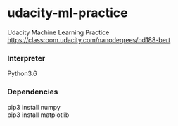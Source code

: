 # udacity-ml-practice
Udacity Machine Learning Practice
https://classroom.udacity.com/nanodegrees/nd188-bert

### Interpreter
Python3.6

### Dependencies
pip3 install numpy\
pip3 install matplotlib